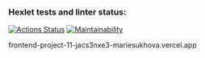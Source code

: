 ### Hexlet tests and linter status:
[![Actions Status](https://github.com/mariesukhova/frontend-project-11/workflows/hexlet-check/badge.svg)](https://github.com/mariesukhova/frontend-project-11/actions)
[![Maintainability](https://api.codeclimate.com/v1/badges/acf1a93bd5bcba7b0d8d/maintainability)](https://codeclimate.com/github/mariesukhova/frontend-project-11/maintainability)

frontend-project-11-jacs3nxe3-mariesukhova.vercel.app